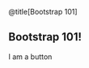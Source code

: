 <script>
  $(document).ready(function() {
    $("link[href='/assets/libs/reveal.js/3.7.0/css/reveal.css']").remove();
  });
</script>

@title[Bootstrap 101]

## Bootstrap 101!

<div class="btn btn-primary">I am a button</div>
